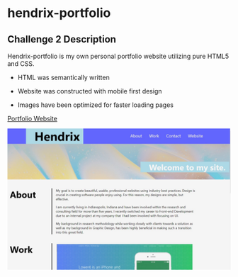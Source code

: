 # hendrix-portfolio #

## Challenge 2 Description ##

Hendrix-portfolio is my own personal portfolio website utilizing pure HTML5 and CSS. 

* HTML was semantically written

* Website was constructed with mobile first design 

* Images have been optimized for faster loading pages

[Portfolio Website](https://rhx1138.github.io/hendrix-portfolio/)

![Horiseon screenshot one](/assets/images/hendrix-site.jpg "Hendrix portfolio site") 